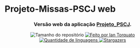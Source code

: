 <h1> Projeto-Missas-PSCJ web </h1>
 <h3 align="center"> Versão web da aplicação <a href="https://github.com/IanTorquato/Projeto_PSCJ">Projeto_PSCJ</a>. </h3>

<p align="center">
  <img alt="Tamanho do repositório" src="https://img.shields.io/github/repo-size/IanTorquato/Projeto_PSCJ-web">
  
  <a href="https://www.instagram.com/ian_1408/">
    <img alt="Feito por Ian Torquato" src="https://img.shields.io/badge/made%20by-Ian%20Torquato-%2304D361">
  </a>
  
  <a href="https://github.com/IanTorquato/Projeto_PSCJ-web/search?l=typescript">
    <img alt="Quantidade de linguagens" src="https://img.shields.io/github/languages/count/IanTorquato/Projeto_PSCJ-web">
  </a>
  
  <a href="https://github.com/IanTorquato/Projeto_PSCJ-web/stargazers">
    <img alt="Stargazers" src="https://img.shields.io/github/stars/IanTorquato/Projeto_PSCJ-web">
  </a>
</p>
